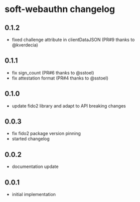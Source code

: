 # soft-webauthn changelog

## 0.1.2

* fixed challenge attribute in clientDataJSON (PR#9 thanks to @kverdecia)

## 0.1.1

* fix sign_count (PR#6 thanks to @sstoel)
* fix attestation format (PR#4 thanks to @sstoel)

## 0.1.0

* update fido2 library and adapt to API breaking changes

## 0.0.3

* fix fido2 package version pinning
* started changelog

## 0.0.2

* documentation update

## 0.0.1

* initial implementation
